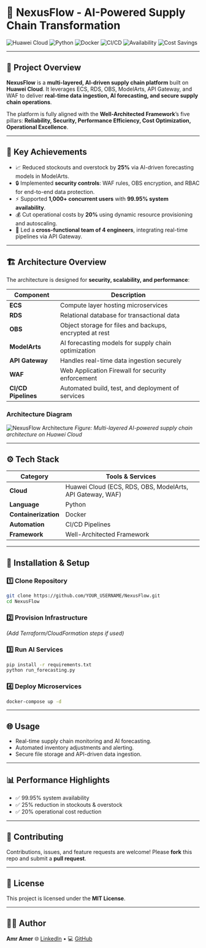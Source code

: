 # 🤖 NexusFlow - AI-Powered Supply Chain Transformation

![Huawei Cloud](https://img.shields.io/badge/Huawei-Cloud-red?logo=huawei\&logoColor=white)
![Python](https://img.shields.io/badge/Python-DarkBlue?logo=python\&logoColor=white)
![Docker](https://img.shields.io/badge/Docker-Blue?logo=docker\&logoColor=white)
![CI/CD](https://img.shields.io/badge/CI/CD-Pipelines-blueviolet)
![Availability](https://img.shields.io/badge/Availability-99.95%25-brightgreen)
![Cost Savings](https://img.shields.io/badge/Cost-Saving-20%25-yellowgreen)

---

## 🌟 Project Overview

**NexusFlow** is a **multi-layered, AI-driven supply chain platform** built on **Huawei Cloud**.
It leverages ECS, RDS, OBS, ModelArts, API Gateway, and WAF to deliver **real-time data ingestion, AI forecasting, and secure supply chain operations**.

The platform is fully aligned with the **Well-Architected Framework**’s five pillars:
**Reliability, Security, Performance Efficiency, Cost Optimization, Operational Excellence**.

---

## 🚀 Key Achievements

* 📈 Reduced stockouts and overstock by **25%** via AI-driven forecasting models in ModelArts.
* 🔒 Implemented **security controls**: WAF rules, OBS encryption, and RBAC for end-to-end data protection.
* ⚡ Supported **1,000+ concurrent users** with **99.95% system availability**.
* 💰 Cut operational costs by **20%** using dynamic resource provisioning and autoscaling.
* 👥 Led a **cross-functional team of 4 engineers**, integrating real-time pipelines via API Gateway.

---

## 🏗️ Architecture Overview

The architecture is designed for **security, scalability, and performance**:

| Component           | Description                                             |
| ------------------- | ------------------------------------------------------- |
| **ECS**             | Compute layer hosting microservices                     |
| **RDS**             | Relational database for transactional data              |
| **OBS**             | Object storage for files and backups, encrypted at rest |
| **ModelArts**       | AI forecasting models for supply chain optimization     |
| **API Gateway**     | Handles real-time data ingestion securely               |
| **WAF**             | Web Application Firewall for security enforcement       |
| **CI/CD Pipelines** | Automated build, test, and deployment of services       |

### Architecture Diagram

![NexusFlow Architecture](https://github.com/ammr102/NexusFlow/blob/main/1735316588109.jpeg "NexusFlow Architecture")
*Figure: Multi-layered AI-powered supply chain architecture on Huawei Cloud*

---

## ⚙️ Tech Stack

| Category             | Tools & Services                                          |
| -------------------- | --------------------------------------------------------- |
| **Cloud**            | Huawei Cloud (ECS, RDS, OBS, ModelArts, API Gateway, WAF) |
| **Language**         | Python                                                    |
| **Containerization** | Docker                                                    |
| **Automation**       | CI/CD Pipelines                                           |
| **Framework**        | Well-Architected Framework                                |

---

## 🔧 Installation & Setup

### 1️⃣ Clone Repository

```bash
git clone https://github.com/YOUR_USERNAME/NexusFlow.git
cd NexusFlow
```

### 2️⃣ Provision Infrastructure

*(Add Terraform/CloudFormation steps if used)*

### 3️⃣ Run AI Services

```bash
pip install -r requirements.txt
python run_forecasting.py
```

### 4️⃣ Deploy Microservices

```bash
docker-compose up -d
```

---

## 🌐 Usage

* Real-time supply chain monitoring and AI forecasting.
* Automated inventory adjustments and alerting.
* Secure file storage and API-driven data ingestion.

---

## 📊 Performance Highlights

* ✅ 99.95% system availability
* ✅ 25% reduction in stockouts & overstock
* ✅ 20% operational cost reduction

---

## 🤝 Contributing

Contributions, issues, and feature requests are welcome!
Please **fork** this repo and submit a **pull request**.

---

## 📜 License

This project is licensed under the **MIT License**.

---

## 👨‍💻 Author

**Amr Amer**
🌐 [LinkedIn](https://www.linkedin.com/in/amr-amer) • 💻 [GitHub](https://github.com/ammr102)
